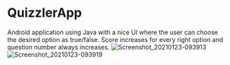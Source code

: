 # QuizzlerApp
Android application using Java with a nice UI where the user can choose the desired option as true/false. Score increases for every right option and question number always increases.
![Screenshot_20210123-093913](https://user-images.githubusercontent.com/64889275/105572460-48497180-5d7d-11eb-95c3-92fa0df94fed.png)
![Screenshot_20210123-093919](https://user-images.githubusercontent.com/64889275/105572503-8777c280-5d7d-11eb-8cf4-142ff4044d90.png)
